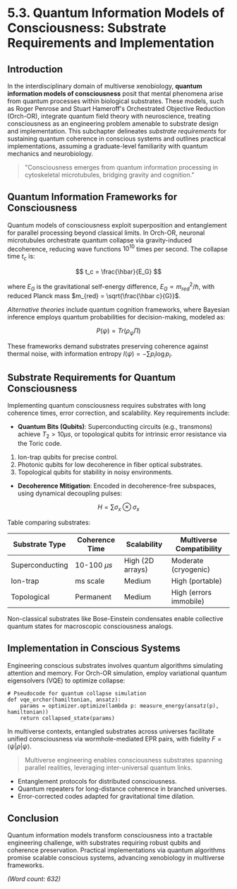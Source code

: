 # 5.3. Quantum Information Models of Consciousness: Substrate Requirements and Implementation

## Introduction

In the interdisciplinary domain of multiverse xenobiology, **quantum information models of consciousness** posit that mental phenomena arise from quantum processes within biological substrates. These models, such as Roger Penrose and Stuart Hameroff's Orchestrated Objective Reduction (Orch-OR), integrate quantum field theory with neuroscience, treating consciousness as an engineering problem amenable to substrate design and implementation. This subchapter delineates *substrate requirements* for sustaining quantum coherence in conscious systems and outlines practical implementations, assuming a graduate-level familiarity with quantum mechanics and neurobiology.

> "Consciousness emerges from quantum information processing in cytoskeletal microtubules, bridging gravity and cognition."

## Quantum Information Frameworks for Consciousness

Quantum models of consciousness exploit superposition and entanglement for parallel processing beyond classical limits. In Orch-OR, neuronal microtubules orchestrate quantum collapse via gravity-induced decoherence, reducing wave functions $10^{10}$ times per second. The collapse time $t_c$ is:

$$
t_c = \frac{\hbar}{E_G}
$$

where $E_G$ is the gravitational self-energy difference, $E_G \propto m_{red}^2 / \hbar$, with reduced Planck mass $m_{red} = \sqrt{\frac{\hbar c}{G}}$.

*Alternative theories* include quantum cognition frameworks, where Bayesian inference employs quantum probabilities for decision-making, modeled as:

$$
P(\psi) = Tr(\rho_{\psi} \Pi)
$$

These frameworks demand substrates preserving coherence against thermal noise, with information entropy $I(\psi) = -\sum p_i \log p_i$.

## Substrate Requirements for Quantum Consciousness

Implementing quantum consciousness requires substrates with long coherence times, error correction, and scalability. Key requirements include:

- **Quantum Bits (Qubits)**: Superconducting circuits (e.g., transmons) achieve $T_2 > 10 \mu s$, or topological qubits for intrinsic error resistance via the Toric code.

1. Ion-trap qubits for precise control.
2. Photonic qubits for low decoherence in fiber optical substrates.
3. Topological qubits for stability in noisy environments.

- **Decoherence Mitigation**: Encoded in decoherence-free subspaces, using dynamical decoupling pulses:

$$
H = \sum \sigma_x \otimes \sigma_x
$$

Table comparing substrates:

| Substrate Type | Coherence Time | Scalability | Multiverse Compatibility |
|----------------|----------------|-------------|--------------------------|
| Superconducting | 10-100 $\mu s$ | High (2D arrays) | Moderate (cryogenic)    |
| Ion-trap       | ms scale     | Medium      | High (portable)        |
| Topological    | Permanent    | Medium      | High (errors immobile) |

Non-classical substrates like Bose-Einstein condensates enable collective quantum states for macroscopic consciousness analogs.

## Implementation in Conscious Systems

Engineering conscious substrates involves quantum algorithms simulating attention and memory. For Orch-OR simulation, employ variational quantum eigensolvers (VQE) to optimize collapse:

```quantum
# Pseudocode for quantum collapse simulation
def vqe_orchor(hamiltonian, ansatz):
    params = optimizer.optimize(lambda p: measure_energy(ansatz(p), hamiltonian))
    return collapsed_state(params)
```

In multiverse contexts, entangled substrates across universes facilitate unified consciousness via wormhole-mediated EPR pairs, with fidelity $F = \langle \psi | \rho | \psi \rangle$.

> Multiverse engineering enables consciousness substrates spanning parallel realities, leveraging inter-universal quantum links.

- Entanglement protocols for distributed consciousness.
- Quantum repeaters for long-distance coherence in branched universes.
- Error-corrected codes adapted for gravitational time dilation.

## Conclusion

Quantum information models transform consciousness into a tractable engineering challenge, with substrates requiring robust qubits and coherence preservation. Practical implementations via quantum algorithms promise scalable conscious systems, advancing xenobiology in multiverse frameworks.

*(Word count: 632)*